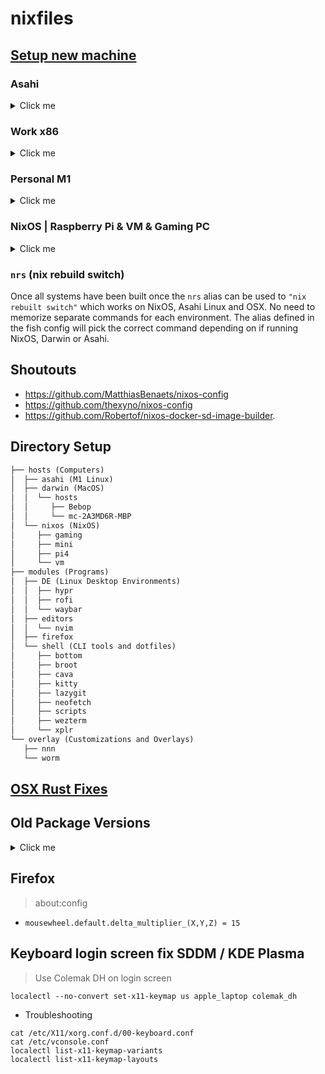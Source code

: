# nixfiles

## [Setup new machine](docs/setup.md)

### Asahi
<details>
  <summary>Click me</summary>

```bash
nix build .#asahiConfiguration.asahi.activationPackage
./result/activate
```
</details>

### Work x86
<details>
  <summary>Click me</summary>

```bash
nix build .#darwinConfigurations.mc-2A3MD6R-MBP.system
./result/sw/bin/darwin-rebuild switch --flake . # Use this for the initial build
darwin-rebuild switch --flake . #this will work after initial build
```
</details>

### Personal M1
<details>
  <summary>Click me</summary>

```bash
nix --experimental-features 'flakes nix-command' build .#darwinConfigurations.Bebop.system
nix build .#darwinConfigurations.Bebop.system # the longer version above might be neede for initial install
sudo ./result/activate

./result/sw/bin/darwin-rebuild switch --flake . # Use this for the initial build
darwin-rebuild switch --flake . #this will work after initial build
```

</details>

### NixOS | Raspberry Pi & VM & Gaming PC
<details>
  <summary>Click me</summary>

> Build command will match nix config with machine hostname

```bash
sudo nixos-rebuild switch --flake .
```
</details>

### `nrs` (nix rebuild switch)

Once all systems have been built once the `nrs` alias can be used to `"nix rebuilt switch"` which works on NixOS, Asahi Linux and OSX. No need to memorize separate commands for each environment. The alias defined in the fish config will pick the correct command depending on if running NixOS, Darwin or Asahi.

## Shoutouts
- https://github.com/MatthiasBenaets/nixos-config
- https://github.com/thexyno/nixos-config
- https://github.com/Robertof/nixos-docker-sd-image-builder.

## Directory Setup

```txt
├── hosts (Computers)
│  ├── asahi (M1 Linux)
│  ├── darwin (MacOS)
│  │  └── hosts
│  │     ├── Bebop
│  │     └── mc-2A3MD6R-MBP
│  └── nixos (NixOS)
│     ├── gaming
│     ├── mini
│     ├── pi4
│     └── vm
├── modules (Programs)
│  ├── DE (Linux Desktop Environments)
│  │  ├── hypr
│  │  ├── rofi
│  │  └── waybar
│  ├── editors
│  │  └── nvim
│  ├── firefox
│  └── shell (CLI tools and dotfiles)
│     ├── bottom
│     ├── broot
│     ├── cava
│     ├── kitty
│     ├── lazygit
│     ├── neofetch
│     ├── scripts
│     ├── wezterm
│     └── xplr
└── overlay (Customizations and Overlays)
   ├── nnn
   └── worm
```

## [OSX Rust Fixes](docs/rust.md)

## Old Package Versions
<details>
  <summary>Click me</summary>
Finding older versions by using commit hash and then convert url into 

- [https://github.com/NixOS/nixpkgs/commit/708dcbce926fdfb40a08ff625148fe11b6fe601d](https://github.com/NixOS/nixpkgs/commit/708dcbce926fdfb40a08ff625148fe11b6fe601d)
- [https://codeload.github.com/NixOS/nixpkgs/tar.gz/708dcbce926fdfb40a08ff625148fe11b6fe601d](https://codeload.github.com/NixOS/nixpkgs/tar.gz/708dcbce926fdfb40a08ff625148fe11b6fe601d)
- This site can also be used to find version info for past releases
  - [https://lazamar.co.uk/nix-versions/](https://lazamar.co.uk/nix-versions/)

</details>

## Firefox

> about:config

- `mousewheel.default.delta_multiplier_(X,Y,Z) = 15`


## Keyboard login screen fix SDDM / KDE Plasma

> Use Colemak DH on login screen
```
localectl --no-convert set-x11-keymap us apple_laptop colemak_dh
```

* Troubleshooting
```
cat /etc/X11/xorg.conf.d/00-keyboard.conf
cat /etc/vconsole.conf
localectl list-x11-keymap-variants
localectl list-x11-keymap-layouts
```

